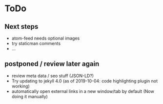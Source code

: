 # ToDo
## Next steps
* atom-feed needs optional images
* try staticman comments
* ...
## postponed / review later again
* review meta data / seo stuff (JSON-LD?)
* Try updating to jekyll 4.0 (as of 2019-10-04: code highlighting plugin not working)
* automatically open external links in a new window/tab by default (Now doing it manually)
